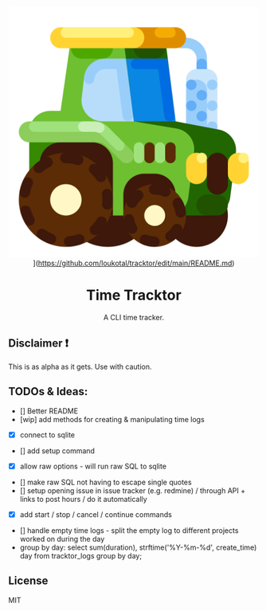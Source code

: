 
<div align="center">
  
![](https://raw.githubusercontent.com/loukotal/tracktor/master/assets/static/img/logo.svg)](https://github.com/loukotal/tracktor/edit/main/README.md)

# Time Tracktor
A CLI time tracker.

</div>

## Disclaimer :exclamation:
This is as alpha as it gets. Use with caution.


## TODOs & Ideas:
- [] Better README
- [wip] add methods for creating & manipulating time logs
- [x] connect to sqlite
- [] add setup command
- [x] allow raw options - will run raw SQL to sqlite
- [] make raw SQL not having to escape single quotes
- [] setup opening issue in issue tracker (e.g. redmine) / through API + links to post hours / do it automatically
- [x] add start / stop / cancel / continue commands
- [] handle empty time logs - split the empty log to different projects worked on during the day
- group by day: select sum(duration), strftime('%Y-%m-%d', create_time) day from tracktor_logs group by day;

## License
MIT
